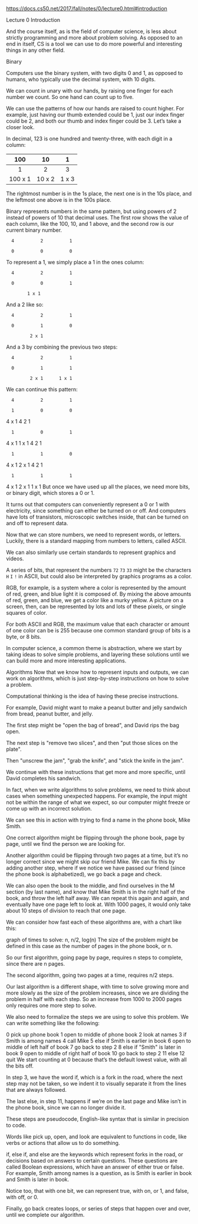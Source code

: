 https://docs.cs50.net/2017/fall/notes/0/lecture0.html#introduction

Lecture 0
Introduction

And the course itself, as is the field of computer science, 
is less about strictly programming and more about problem solving.
As opposed to an end in itself, 
CS is a tool we can use to do more powerful and interesting things in any other field.

Binary

Computers use the binary system, with two digits
0 and 1, as opposed to humans, who typically use the decimal system, with 10 digits.

We can count in unary with our hands, by raising one finger for each number we count. So one hand can count up to five.

We can use the patterns of how our hands are raised to count higher. 
For example, just having our thumb extended could be 1, just our index finger could be 2, and both our thumb and index finger could be 3.
 Let’s take a closer look.

In decimal, 123 is one hundred and twenty-three, with each digit in a column:

|100|10|1|
|:---:|:---:|:---:|
| 1|2|3|
|100 x 1|10 x 2|1 x 3|


The rightmost number is in the 1s place, the next one is in the 10s place, 
and the leftmost one above is in the 100s place.

Binary represents numbers in the same pattern, but using powers of 2 instead of powers of 10 that decimal uses. The first row shows the value of each column, like the 100, 10, and 1 above, and the second row is our current binary number.

      4          2          1

      0          0          0
To represent a 1, we simply place a 1 in the ones column:

      4          2          1

      0          0          1

            1 x 1
And a 2 like so:

      4          2          1

      0          1          0

             2 x 1
And a 3 by combining the previous two steps:

      4          2          1

      0          1          1

             2 x 1      1 x 1
We can continue this pattern:

      4          2          1

      1          0          0

  4 x 1
      4          2          1

      1          0          1

  4 x 1                 1 x 1
      4          2          1

      1          1          0

  4 x 1      2 x 1
      4          2          1

      1          1          1

  4 x 1      2 x 1      1 x 1
But once we have used up all the places, we need more bits, or binary digit, which stores a 0 or 1.

It turns out that computers can conveniently represent a 0 or 1 with electricity,
since something can either be turned on or off. And computers have lots of transistors, microscopic switches inside, 
that can be turned on and off to represent data.

Now that we can store numbers, we need to represent words, or letters. 
Luckily, there is a standard mapping from numbers to letters, called ASCII.

We can also similarly use certain standards to represent graphics and videos.

A series of bits, that represent the numbers `72` `73` `33` might be the characters `H` `I` `!` in ASCII, 
but could also be interpreted by graphics programs as a color.

RGB, for example, is a system where a color is represented by the amount of red, green, and blue light it is composed of. 
By mixing the above amounts of red, green, and blue, we get a color like a murky yellow. A picture on a screen, 
then, can be represented by lots and lots of these pixels, or single squares of color.

For both ASCII and RGB, the maximum value that each character or amount of one color can be is 255
because one common standard group of bits is a byte, or 8 bits.

In computer science, a common theme is abstraction, where we start by taking ideas to solve simple problems, and layering these solutions until we can build more and more interesting applications.

Algorithms
Now that we know how to represent inputs and outputs, we can work on algorithms, which is just step-by-step instructions on how to solve a problem.

Computational thinking is the idea of having these precise instructions.

For example, David might want to make a peanut butter and jelly sandwich from bread, peanut butter, and jelly.

The first step might be "open the bag of bread", and David rips the bag open.

The next step is "remove two slices", and then "put those slices on the plate".

Then "unscrew the jam", "grab the knife", and "stick the knife in the jam".

We continue with these instructions that get more and more specific, until David completes his sandwich.

In fact, when we write algorithms to solve problems, we need to think about cases when something unexpected happens. For example, the input might not be within the range of what we expect, so our computer might freeze or come up with an incorrect solution.

We can see this in action with trying to find a name in the phone book, Mike Smith.

One correct algorithm might be flipping through the phone book, page by page, until we find the person we are looking for.

Another algorithm could be flipping through two pages at a time, but it’s no longer correct since we might skip our friend Mike. We can fix this by adding another step, where if we notice we have passed our friend (since the phone book is alphabetized), we go back a page and check.

We can also open the book to the middle, and find ourselves in the M section (by last name), and know that Mike Smith is in the right half of the book, and throw the left half away. We can repeat this again and again, and eventually have one page left to look at. With 1000 pages, it would only take about 10 steps of division to reach that one page.

We can consider how fast each of these algorithms are, with a chart like this:

graph of times to solve: n, n/2, log(n)
The size of the problem might be defined in this case as the number of pages in the phone book, or n.

So our first algorithm, going page by page, requires n steps to complete, since there are n pages.

The second algorithm, going two pages at a time, requires n/2 steps.

Our last algorithm is a different shape, with time to solve growing more and more slowly as the size of the problem increases, since we are dividing the problem in half with each step. So an increase from 1000 to 2000 pages only requires one more step to solve.

We also need to formalize the steps we are using to solve this problem. We can write something like the following:

 0   pick up phone book
 1   open to middle of phone book
 2   look at names
 3   if Smith is among names
 4       call Mike
 5   else if Smith is earlier in book
 6       open to middle of left half of book
 7       go back to step 2
 8   else if "Smith" is later in book
 9       open to middle of right half of book
10       go back to step 2
11   else
12       quit
We start counting at 0 because that’s the default lowest value, with all the bits off.

In step 3, we have the word if, which is a fork in the road, where the next step may not be taken, so we indent it to visually separate it from the lines that are always followed.

The last else, in step 11, happens if we’re on the last page and Mike isn’t in the phone book, since we can no longer divide it.

These steps are pseudocode, English-like syntax that is similar in precision to code.

Words like pick up, open, and look are equivalent to functions in code, like verbs or actions that allow us to do something.

if, else if, and else are the keywords which represent forks in the road, or decisions based on answers to certain questions. These questions are called Boolean expressions, which have an answer of either true or false. For example, Smith among names is a question, as is Smith is earlier in book and Smith is later in book.

Notice too, that with one bit, we can represent true, with on, or 1, and false, with off, or 0.

Finally, go back creates loops, or series of steps that happen over and over, until we complete our algorithm.

